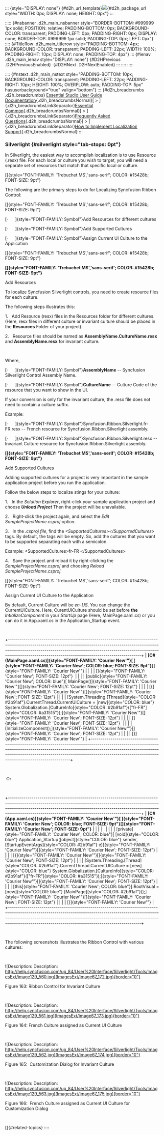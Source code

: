 ::: {style="DISPLAY: none"}
[](ms-xhelp:///?Id=d2h_url_template){#d2h_url_template}![](!package_url!){#d2h_package_url style="WIDTH: 0px; DISPLAY: none; HEIGHT: 0px"}
:::

::::: {#nsbanner .d2h_main_nsbanner style="BORDER-BOTTOM: #999999 1px solid; POSITION: relative; PADDING-BOTTOM: 0px; BACKGROUND-COLOR: transparent; PADDING-LEFT: 0px; PADDING-RIGHT: 0px; DISPLAY: none; BORDER-TOP: #999999 1px solid; PADDING-TOP: 0px; LEFT: 0px"}
:::: {#TitleRow .d2h_main_titlerow style="PADDING-BOTTOM: 4px; BACKGROUND-COLOR: transparent; PADDING-LEFT: 22px; WIDTH: 100%; PADDING-RIGHT: 10px; DISPLAY: none; PADDING-TOP: 4px"}
::: {#ienav .d2h_main_ienav style="DISPLAY: none"}
[](ms-xhelp:///?Id=9f39b5e0-348a-4a67-a529-c9c33837327b){#D2HPrevious .D2HPreviousEnabled}  [](ms-xhelp:///?Id=80ed779a-f755-4a87-ac40-0fdb90d050d8){#D2HNext .D2HNextEnabled}
:::
::::
:::::

:::: {#nstext .d2h_main_nstext style="PADDING-BOTTOM: 10px; BACKGROUND-COLOR: transparent; PADDING-LEFT: 22px; PADDING-RIGHT: 10px; HEIGHT: 100%; OVERFLOW: auto; PADDING-TOP: 5px" hasuserbackground="true" valign="bottom"}
::: {#d2h_breadcrumbs .d2h_breadcrumbs}
[Essential Studio User Guide Documentation](ms-xhelp:///?Id=12457748-09e3-4d74-a240-8e049cedf030){.d2h_breadcrumbsNormal}[ \> ]{.d2h_breadcrumbsLinkSeparator}[Essential Common](ms-xhelp:///?Id=2bfe10b6-fac1-4f91-a173-04db314f10c3){.d2h_breadcrumbsNormal}[ \> ]{.d2h_breadcrumbsLinkSeparator}[Frequently Asked Questions](ms-xhelp:///?Id=8c0b82fa-382a-437e-9ce1-9b9ffd3f2ead){.d2h_breadcrumbsNormal}[ \> ]{.d2h_breadcrumbsLinkSeparator}[How to Implement Localization Support](ms-xhelp:///?Id=7c104b30-cfaa-4a58-a14e-9015a1f96ad4){.d2h_breadcrumbsNormal}
:::

### Silverlight {#silverlight style="tab-stops: 0pt"}

In Silverlight, the easiest way to accomplish localization is to use Resource (.resx) file. For each local or culture you wish to target, you will need a separate set of resources that match that specific local or culture.

[]{style="FONT-FAMILY: 'Trebuchet MS','sans-serif'; COLOR: #15428b; FONT-SIZE: 9pt"} 

The following are the primary steps to do for Localizing Syncfusion Ribbon Control:

[]{style="FONT-FAMILY: 'Trebuchet MS','sans-serif'; COLOR: #15428b; FONT-SIZE: 9pt"} 

[·      ]{style="FONT-FAMILY: Symbol"}Add Resources for different cultures

[·      ]{style="FONT-FAMILY: Symbol"}Add Supported Cultures

[·      ]{style="FONT-FAMILY: Symbol"}Assign Current UI Culture to the Application

[]{style="FONT-FAMILY: 'Trebuchet MS','sans-serif'; COLOR: #15428b; FONT-SIZE: 9pt"} 

**[]{style="FONT-FAMILY: 'Trebuchet MS','sans-serif'; COLOR: #15428b; FONT-SIZE: 9pt"}** 

Add Resources

To localize Syncfusion Silverlight controls, you need to create resource files for each culture.

The following steps illustrates this:

1.   Add Resource (resx) files in the Resources folder for different cultures. (Here, resx files in different culture or invariant culture should be placed in the **Resources** Folder of your project).

2.   Resource files should be named as **AssemblyName.CultureName.resx** and **AssemblyName.resx** for invariant culture.

 

Where,

[·      ]{style="FONT-FAMILY: Symbol"}**AssemblyName** -- Syncfusion Silverlight Control Assembly Name.

[·      ]{style="FONT-FAMILY: Symbol"}**CultureName** -- Culture Code of the resource that you want to show in the UI.

If your conversion is only for the invariant culture, the .resx file does not need to contain a culture suffix.

Example:

[·      ]{style="FONT-FAMILY: Symbol"}Syncfusion.Ribbon.Silverlight.fr-FR.resx -- French resource for Syncfusion.Ribbon.Silverlight assembly.

[·      ]{style="FONT-FAMILY: Symbol"}Syncfusion.Ribbon.Silverlight.resx -- Invariant Culture resource for Syncfusion.Ribbon.Silverlight assembly.

**[]{style="FONT-FAMILY: 'Trebuchet MS','sans-serif'; COLOR: #15428b; FONT-SIZE: 9pt"}** 

Add Supported Cultures

Adding supported cultures for a project is very important in the sample application project before you run the application.

Follow the below steps to localize stings for your culture:

1.   In the *Solution Explorer*, right-click your sample application project and choose ***Unload Project*** Then the project will be unavailable.

2.   Right-click the project again, and select the *Edit SampleProjectName.csproj* option.

3.   In the *.csproj file*, find the *\<SupportedCultures\>\</SupportedCultures\>* tags. By default, the tags will be empty. So, add the cultures that you want to be supported separating each with a semicolon.

Example: \<SupportedCultures\>fr-FR \</SupportedCultures\>

4.   Save the project and reload it by right-clicking the *SampleProjectName.csproj* and choosing *Reload SampleProjectName.csproj.*

[]{style="FONT-FAMILY: 'Trebuchet MS','sans-serif'; COLOR: #15428b; FONT-SIZE: 9pt"} 

Assign Current UI Culture to the Application

By default, Current Culture will be *en-US*. You can change the CurrentUICulture. Here, CurentUICulture should be set before **the** *IntializeComponent* in your *StartUp* page (Here, MainPage.xaml.cs) or you can do it in App.xaml.cs in the Application_Startup event.

 

+-------------------------------------------------------------------------------------------------------------------------------------------------------------------------------------------------------------------------------------------------------------------------------------------------------------+
| **[C# (MainPage.xaml.cs)]{style="FONT-FAMILY: 'Courier New'"}[ ]{style="FONT-FAMILY: 'Courier New'; COLOR: blue; FONT-SIZE: 9pt"}**[]{style="FONT-FAMILY: 'Courier New'"}                                                                                                                                   |
|                                                                                                                                                                                                                                                                                                             |
| []{style="FONT-FAMILY: 'Courier New'; FONT-SIZE: 12pt"}                                                                                                                                                                                                                                                     |
|                                                                                                                                                                                                                                                                                                             |
| [public]{style="FONT-FAMILY: 'Courier New'; COLOR: blue"}[ MainPage()]{style="FONT-FAMILY: 'Courier New'"}[]{style="FONT-FAMILY: 'Courier New'; FONT-SIZE: 12pt"}                                                                                                                                           |
|                                                                                                                                                                                                                                                                                                             |
| [{]{style="FONT-FAMILY: 'Courier New'"}[]{style="FONT-FAMILY: 'Courier New'; FONT-SIZE: 12pt"}                                                                                                                                                                                                              |
|                                                                                                                                                                                                                                                                                                             |
| [System.Threading.[Thread]{style="COLOR: #2b91af"}.CurrentThread.CurrentUICulture = [new]{style="COLOR: blue"} System.Globalization.[CultureInfo]{style="COLOR: #2b91af"}([\"fr-FR\"]{style="COLOR: #a31515"});]{style="FONT-FAMILY: 'Courier New'"}[]{style="FONT-FAMILY: 'Courier New'; FONT-SIZE: 12pt"} |
|                                                                                                                                                                                                                                                                                                             |
| []{style="FONT-FAMILY: 'Courier New'; FONT-SIZE: 12pt"}                                                                                                                                                                                                                                                     |
|                                                                                                                                                                                                                                                                                                             |
| [InitializeComponent();]{style="FONT-FAMILY: 'Courier New'"}[]{style="FONT-FAMILY: 'Courier New'; FONT-SIZE: 12pt"}                                                                                                                                                                                         |
|                                                                                                                                                                                                                                                                                                             |
| [}]{style="FONT-FAMILY: 'Courier New'"}                                                                                                                                                                                                                                                                     |
+-------------------------------------------------------------------------------------------------------------------------------------------------------------------------------------------------------------------------------------------------------------------------------------------------------------+

 

 Or

 

+-------------------------------------------------------------------------------------------------------------------------------------------------------------------------------------------------------------------------------------------------------------------------------------------------------------+
| **[C# (App.xaml.cs)]{style="FONT-FAMILY: 'Courier New'"}[ ]{style="FONT-FAMILY: 'Courier New'; COLOR: blue; FONT-SIZE: 9pt"}[]{style="FONT-FAMILY: 'Courier New'; FONT-SIZE: 9pt"}**                                                                                                                        |
|                                                                                                                                                                                                                                                                                                             |
|                                                                                                                                                                                                                                                                                                             |
|                                                                                                                                                                                                                                                                                                             |
| [private]{style="FONT-FAMILY: 'Courier New'; COLOR: blue"}[ [void]{style="COLOR: blue"} Application_Startup([object]{style="COLOR: blue"} sender, [StartupEventArgs]{style="COLOR: #2b91af"} e)]{style="FONT-FAMILY: 'Courier New'"}[]{style="FONT-FAMILY: 'Courier New'; FONT-SIZE: 12pt"}                 |
|                                                                                                                                                                                                                                                                                                             |
| [{]{style="FONT-FAMILY: 'Courier New'"}[]{style="FONT-FAMILY: 'Courier New'; FONT-SIZE: 12pt"}                                                                                                                                                                                                              |
|                                                                                                                                                                                                                                                                                                             |
| [System.Threading.[Thread]{style="COLOR: #2b91af"}.CurrentThread.CurrentUICulture = [new]{style="COLOR: blue"} System.Globalization.[CultureInfo]{style="COLOR: #2b91af"}([\"fr-FR\"]{style="COLOR: #a31515"});]{style="FONT-FAMILY: 'Courier New'"}[]{style="FONT-FAMILY: 'Courier New'; FONT-SIZE: 12pt"} |
|                                                                                                                                                                                                                                                                                                             |
| [this]{style="FONT-FAMILY: 'Courier New'; COLOR: blue"}[.RootVisual = [new]{style="COLOR: blue"} [MainPage]{style="COLOR: #2b91af"}();]{style="FONT-FAMILY: 'Courier New'"}[]{style="FONT-FAMILY: 'Courier New'; FONT-SIZE: 12pt"}                                                                          |
|                                                                                                                                                                                                                                                                                                             |
| [}]{style="FONT-FAMILY: 'Courier New'"}                                                                                                                                                                                                                                                                     |
+-------------------------------------------------------------------------------------------------------------------------------------------------------------------------------------------------------------------------------------------------------------------------------------------------------------+

 

The following screenshots illustrates the Ribbon Control with various cultures:

 

![Description: Description: http://help.syncfusion.com/ug_84/User%20Interface/Silverlight/Tools/ImagesExt/image129_560.jpg](ImagesExt/image67_172.jpg){border="0"}

Figure 163: Ribbon Control for Invariant Culture

 

![Description: Description: http://help.syncfusion.com/ug_84/User%20Interface/Silverlight/Tools/ImagesExt/image129_561.jpg](ImagesExt/image67_173.jpg){border="0"}

Figure 164: French Culture assigned as Current UI Culture

 

![Description: Description: http://help.syncfusion.com/ug_84/User%20Interface/Silverlight/Tools/ImagesExt/image129_562.jpg](ImagesExt/image67_174.jpg){border="0"}

Figure 165:  Customization Dialog for Invariant Culture

 

![Description: Description: http://help.syncfusion.com/ug_84/User%20Interface/Silverlight/Tools/ImagesExt/image129_563.jpg](ImagesExt/image67_175.jpg){border="0"}

Figure 166:  French Culture assigned as Current UI Culture for Customization Dialog

 

[]{#related-topics}
::::
